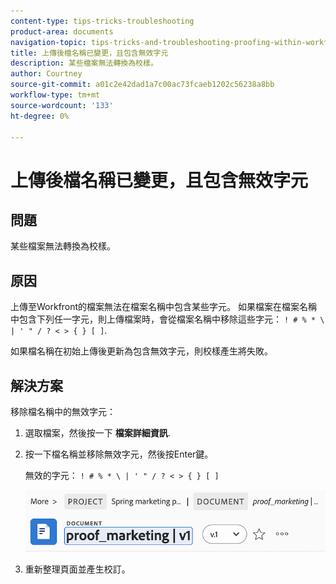 ```yaml
---
content-type: tips-tricks-troubleshooting
product-area: documents
navigation-topic: tips-tricks-and-troubleshooting-proofing-within-workfront
title: 上傳後檔名稱已變更，且包含無效字元
description: 某些檔案無法轉換為校樣。
author: Courtney
source-git-commit: a01c2e42dad1a7c00ac73fcaeb1202c56238a8bb
workflow-type: tm+mt
source-wordcount: '133'
ht-degree: 0%

---
```



# 上傳後檔名稱已變更，且包含無效字元

## 問題

某些檔案無法轉換為校樣。

## 原因

上傳至Workfront的檔案無法在檔案名稱中包含某些字元。 如果檔案在檔案名稱中包含下列任一字元，則上傳檔案時，會從檔案名稱中移除這些字元： `! # % * \ | ' " / ? < > { } [ ]`.

如果檔名稱在初始上傳後更新為包含無效字元，則校樣產生將失敗。

## 解決方案

移除檔名稱中的無效字元：

1. 選取檔案，然後按一下 **檔案詳細資訊**.
1. 按一下檔名稱並移除無效字元，然後按Enter鍵。

   無效的字元： `! # % * \ | ' " / ? < > { } [ ]`

   ![](assets/doc-name.png)

1. 重新整理頁面並產生校訂。